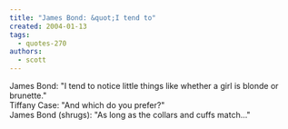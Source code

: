 ```yaml
---
title: "James Bond: &quot;I tend to"
created: 2004-01-13
tags: 
  - quotes-270
authors: 
  - scott
---
```


James Bond: "I tend to notice little things like whether a girl is blonde or brunette."  
Tiffany Case: "And which do you prefer?"  
James Bond (shrugs): "As long as the collars and cuffs match..."
